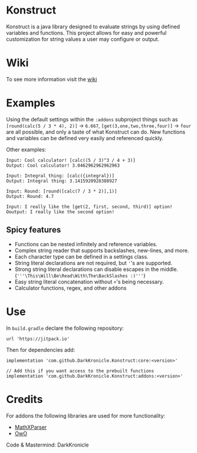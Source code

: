 # Konstruct

Konstruct is a java library designed to evaluate strings by using defined variables and functions. This project allows for easy and powerful customization for string values a user may configure or output.

# Wiki

To see more information visit the [wiki](https://darkkronicle.github.io/Konstruct)

# Examples

Using the default settings within the `:addons` subproject things such as `[round(calc(5 / 3 * 4), 2)]` -> `6.667`, `[get(3,one,two,three,four)]` -> `four` are all possible, and only a taste of what Konstruct can do. New functions and variables can be defined very easily and referenced quickly. 

Other examples:

```
Input: Cool calculator! [calc((5 / 3)^3 / 4 + 3)]
Output: Cool calculator! 3.0462962962962963

Input: Integral thing: [calc({integral})]
Output: Integral thing: 3.1415920928388927

Input: Round: [round([calc(7 / 3 * 2)],1)]
Output: Round: 4.7

Input: I really like the [get(2, first, second, third)] option!
Ooutput: I really like the second option!
```

## Spicy features

- Functions can be nested infinitely and reference variables.
- Complex string reader that supports backslashes, new-lines, and more.
- Each character type can be defined in a settings class.
- String literal declarations are not required, but `'`'s are supported.
- Strong string literal declarations can disable escapes in the middle. (`'''\This\Will\Be\Read\With\The\BackSlashes :)'''`)
- Easy string literal concatenation without `+`'s being necessary.
- Calculator functions, regex, and other addons

# Use

In `build.gradle` declare the following repository:

```
url 'https://jitpack.io'
```

Then for dependencies add:

```
implementation 'com.github.DarkKronicle.Konstruct:core:<version>'

// Add this if you want access to the prebuilt functions
implementation 'com.github.DarkKronicle.Konstruct:addons:<version>'
```

# Credits

For addons the following libraries are used for more functionality:

- [MathXParser](http://mathparser.org)
- [OwO](https://github.com/MaowImpl/owo)

Code & Mastermind: DarkKronicle